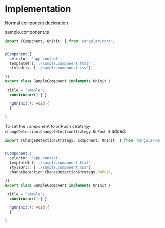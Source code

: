 # Implementation

Normal component decleration

sample.component.ts

```ts
import {Component, OnInit, } from '@angular/core';


@Component({
  selector: 'app-content',
  templateUrl:'./sample.component.html' ,
  styleUrls: ['./sample.component.css'],

})
export class SampleComponent implements OnInit {

 title = "Sample";
  constructor() { }

  ngOnInit(): void {
  }

}
```

To set the component to onPush stratergy `changeDetection:ChangeDetectionStrategy.OnPush` is added.

```ts
import {ChangeDetectionStrategy, Component, OnInit, } from '@angular/core';


@Component({
  selector: 'app-content',
  templateUrl:'./sample.component.html' ,
  styleUrls: ['./sample.component.css'],
  changeDetection:ChangeDetectionStrategy.OnPush,

})
export class SampleComponent implements OnInit {

 title = "Sample";
  constructor() { }

  ngOnInit(): void {
  }

}
```
  